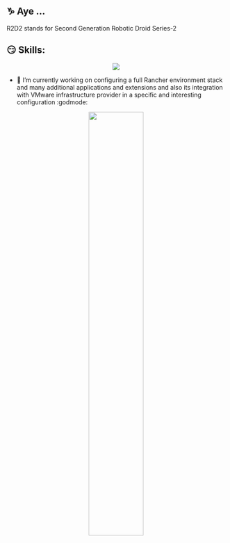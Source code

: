 ## :capricorn: Aye ...
R2D2 stands for Second Generation Robotic Droid Series-2
## :smirk: Skills:

<p align="center">
  <a href="https://skillicons.dev">
    <img src="https://skillicons.dev/icons?i=linux,redhat,ubuntu,bash,vim,regex,html,css,ansible,py,git,github,gitlab,md,docker,kubernetes,prometheus,grafana,elasticsearch,nginx,nix,vscode,azure,gcp,ai" />
  </a>
</p>

- 🔭 I’m currently working on configuring a full Rancher environment stack and many additional applications and extensions and also its integration with VMware infrastructure provider in a specific and interesting configuration  :godmode:

<p align="center" width="100%">
    <img width="50%" src="https://user-images.githubusercontent.com/38051959/212468779-5f07bded-c310-488f-a56e-7ad222508a7b.png"> 
</p>

<!--!![rancher-logo-horiz-color](https://user-images.githubusercontent.com/38051959/212468779-5f07bded-c310-488f-a56e-7ad222508a7b.png)
[ranchercommunity](https://user-images.githubusercontent.com/38051959/233773832-a6fb52b3-6d8e-4bae-b94b-7c38568fb0e4.png)-->

<!--
**r2d2pl/r2d2pl** is a ✨ _special_ ✨ repository because its `README.md` (this file) appears on your GitHub profile.

Here are some ideas to get you started:

- 🔭 I’m currently working on ...
- 🌱 I’m currently learning ...
- 👯 I’m looking to collaborate on ...
- 🤔 I’m looking for help with ...
- 💬 Ask me about ...
- 📫 How to reach me: ...
- 😄 Pronouns: ...
- ⚡ Fun fact: ...
-->
